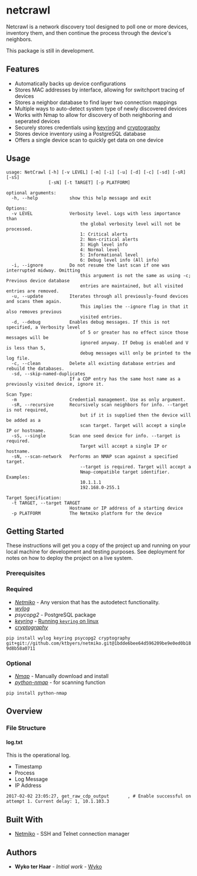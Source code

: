 # netcrawl

Netcrawl is a network discovery tool designed to poll one or more devices, inventory them, and then continue the process through the device's neighbors.

This package is still in development.

## Features

* Automatically backs up device configurations
* Stores MAC addresses by interface, allowing for switchport tracing of devices
* Stores a neighbor database to find layer two connection mappings
* Multiple ways to auto-detect system type of newly discovered devices
* Works with Nmap to allow for discovery of both neighboring and seperated devices
* Securely stores credentials using [keyring](https://pypi.python.org/pypi/keyring) and [cryptography](https://cryptography.io)
* Stores device inventory using a PostgreSQL database
* Offers a single device scan to quickly get data on one device


## Usage

```
usage: NetCrawl [-h] [-v LEVEL] [-m] [-i] [-u] [-d] [-c] [-sd] [-sR] [-sS]
                [-sN] [-t TARGET] [-p PLATFORM]

optional arguments:
  -h, --help            show this help message and exit

Options:
  -v LEVEL              Verbosity level. Logs with less importance than
                            the global verbosity level will not be processed.
                            1: Critical alerts
                            2: Non-critical alerts
                            3: High level info
                            4: Normal level
                            5: Informational level
                            6: Debug level info (All info)
  -i, --ignore          Do not resume the last scan if one was interrupted midway. Omitting
                            this argument is not the same as using -c; Previous device database
                            entries are maintained, but all visited entries are removed.
  -u, --update          Iterates through all previously-found devices and scans them again.
                            This implies the --ignore flag in that it also removes previous
                            visited entries.
  -d, --debug           Enables debug messages. If this is not specified, a Verbosity level
                            of 5 or greater has no effect since those messages will be
                            ignored anyway. If Debug is enabled and V is less than 5,
                            debug messages will only be printed to the log file.
  -c, --clean           Delete all existing database entries and rebuild the databases.
  -sd, --skip-named-duplicates
                        If a CDP entry has the same host name as a previously visited device, ignore it.

Scan Type:
  -m                    Credential management. Use as only argument.
  -sR, --recursive      Recursively scan neighbors for info. --target is not required,
                            but if it is supplied then the device will be added as a
                            scan target. Target will accept a single IP or hostname.
  -sS, --single         Scan one seed device for info. --target is required.
                            Target will accept a single IP or hostname.
  -sN, --scan-network   Performs an NMAP scan against a specified target.
                            --target is required. Target will accept a
                            Nmap-compatible target identifier. Examples:
                            10.1.1.1
                            192.168.0-255.1

Target Specification:
  -t TARGET, --target TARGET
                        Hostname or IP address of a starting device
  -p PLATFORM           The Netmiko platform for the device
```

## Getting Started

These instructions will get you a copy of the project up and running on your local machine for development and testing purposes. See deployment for notes on how to deploy the project on a live system.

### Prerequisites

### Required
* *[Netmiko](https://github.com/ktbyers/netmiko)* - Any version that has the autodetect functionality.
* *[wylog](https://github.com/Wyko/wylog)*
* *psycopg2* - PostgreSQL package
* *[keyring](https://pypi.python.org/pypi/keyring)* - [Running `keyring` on linux](https://pypi.python.org/pypi/keyring#using-keyring-on-ubuntu-16-04)
* *[cryptography](https://cryptography.io)*

`pip install wylog keyring psycopg2 cryptography git+git://github.com/ktbyers/netmiko.git@1bdde6bee64d596209be9e0ed0b189d8b58a0711`

### Optional
* *[Nmap](https://nmap.org)* - Manually download and install
* *[python-nmap](http://xael.org/pages/python-nmap-en.html)* - for scanning function

`pip install python-nmap`


## Overview


### File Structure

#### log.txt

This is the operational log.
* Timestamp
* Process
* Log Message
* IP Address

```
2017-02-02 23:05:27, get_raw_cdp_output       , # Enable successful on attempt 1. Current delay: 1, 10.1.103.3
```


## Built With

* [Netmiko](https://github.com/ktbyers/netmiko) - SSH and Telnet connection manager

## Authors

* **Wyko ter Haar** - *Initial work* - [Wyko](https://github.com/Wyko)
